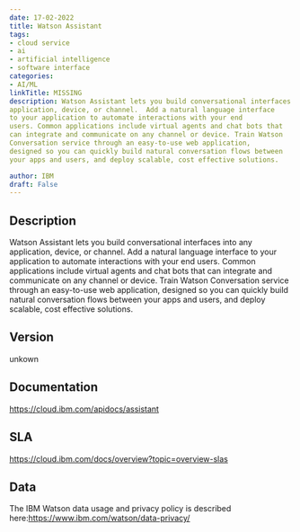 ```yaml
---
date: 17-02-2022
title: Watson Assistant
tags: 
- cloud service
- ai
- artificial intelligence
- software interface
categories: 
- AI/ML
linkTitle: MISSING
description: Watson Assistant lets you build conversational interfaces into any
application, device, or channel.  Add a natural language interface
to your application to automate interactions with your end
users. Common applications include virtual agents and chat bots that
can integrate and communicate on any channel or device. Train Watson
Conversation service through an easy-to-use web application,
designed so you can quickly build natural conversation flows between
your apps and users, and deploy scalable, cost effective solutions.

author: IBM
draft: False
---
```


## Description

Watson Assistant lets you build conversational interfaces into any
application, device, or channel.  Add a natural language interface
to your application to automate interactions with your end
users. Common applications include virtual agents and chat bots that
can integrate and communicate on any channel or device. Train Watson
Conversation service through an easy-to-use web application,
designed so you can quickly build natural conversation flows between
your apps and users, and deploy scalable, cost effective solutions.


## Version

unkown

## Documentation

https://cloud.ibm.com/apidocs/assistant

## SLA

https://cloud.ibm.com/docs/overview?topic=overview-slas

## Data

The IBM Watson data usage and privacy policy is described here:https://www.ibm.com/watson/data-privacy/
